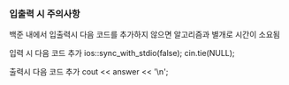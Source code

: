 ### 입출력 시 주의사항
백준 내에서 입출력시 다음 코드를 추가하지 않으면 알고리즘과 별개로 시간이 소요됨

입력 시 다음 코드 추가
ios::sync_with_stdio(false);
cin.tie(NULL);

출력시 다음 코드 추가
cout << answer << '\n';
